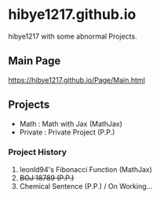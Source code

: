 # hibye1217.github.io
hibye1217 with some abnormal Projects.

## Main Page
<https://hibye1217.github.io/Page/Main.html>

## Projects
- Math : Math with Jax (MathJax)
- Private : Private Project (P.P.)

### Project History
1. leonld94's Fibonacci Function (MathJax)
2. ~~BOJ 18789 (P.P.)~~
2. Chemical Sentence (P.P.) / On Working...